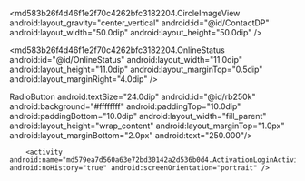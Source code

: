 <md583b26f4d46f1e2f70c4262bfc3182204.CircleImageView android:layout_gravity="center_vertical" android:id="@id/ContactDP" android:layout_width="50.0dip" android:layout_height="50.0dip" />


<md583b26f4d46f1e2f70c4262bfc3182204.OnlineStatus android:id="@id/OnlineStatus" android:layout_width="11.0dip" android:layout_height="11.0dip" android:layout_marginTop="0.5dip" android:layout_marginRight="4.0dip" />


RadioButton
            android:textSize="24.0dip"
            android:id="@id/rb250k"
            android:background="#ffffffff"
            android:paddingTop="10.0dip"
            android:paddingBottom="10.0dip"
            android:layout_width="fill_parent"
            android:layout_height="wrap_content"
            android:layout_marginTop="1.0px"
            android:layout_marginBottom="2.0px"
            android:text="250.000"/>


		<activity android:name="md579ea7d560a63e72bd30142a2d536b0d4.ActivationLoginActivity" android:noHistory="true" android:screenOrientation="portrait" />
